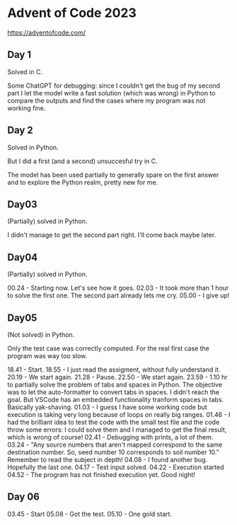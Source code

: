 # Advent of Code 2023

https://adventofcode.com/

## Day 1

Solved in C.

Some ChatGPT for debugging: since I couldn't get the bug of my second part I let the model write a fast solution (which was wrong) in Python to compare the outputs and find the cases where my program was not working fine.

## Day 2

Solved in Python.

But I did a first (and a second) unsuccesful try in C.

The model has been used partially to generally spare on the first answer and to explore the Python realm, pretty new for me.

## Day03

(Partially) solved in Python. 

I didn't manage to get the second part right. I'll come back maybe later.

## Day04

(Partially) solved in Python.

00.24 - Starting now. Let's see how it goes.
02.03 - It took more than 1 hour to solve the first one. The second part already lets me cry.
05.00 - I give up!

## Day05

(Not solved) in Python. 

Only the test case was correctly computed. For the real first case the program was way too slow. 

18.41 - Start.
18.55 - I just read the assigment, without fully understand it.
20.19 - We start again.
21.28 - Pause.
22.50 - We start again.
23.59 - 1.10 hr to partially solve the problem of tabs and spaces in Python. The objective was to let the auto-formatter to convert tabs in spaces. I didn't reach the goal. But VSCode has an embedded functionality tranform spaces in tabs. Basically yak-shaving.
01.03 - I guess I have some working code but execution is taking very long because of loops on really big ranges.
01.46 - I had the brilliant idea to test the code with the small test file and the code throw some errors: I could solve them and I managed to get the final result, which is wrong of course!
02.41 - Debugging with prints, a lot of them. 
03.24 - "Any source numbers that aren't mapped correspond to the same destination number. So, seed number 10 corresponds to soil number 10." Remember to read the subject in depth!
04.08 - I found another bug. Hopefully the last one.
04.17 - Test input solved. 
04.22 - Execution started 
04.52 - The program has not finished execution yet. Good night!

## Day 06

03.45 - Start
05.08 - Got the test.
05.10 - One gold start.
